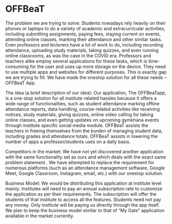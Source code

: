 # OFFBeaT

The problem we are trying to solve: Students nowadays rely heavily on their phones or laptops to do a variety of academic and extracurricular activities, including submitting assignments, paying fees, staying current on events, attending online classes, marking their attendance and other similar tasks. Even professors and lecturers have a lot of work to do, including recording attendance, uploading study materials, taking quizzes, and even running online classrooms, as was the case in
the COVID era. Professors and teachers alike employ several applications for these tasks, which is time-consuming for the user and uses up more storage on the device. They need to use multiple apps and websites for different purposes. This is exactly gap we are trying to fill. We have made the onestop solution for all these needs – OFFBeaT App.

The idea (a brief description of our idea): Our application, The OFFBeaTapp, is a one-stop solution for all institute-related hassles because it offers a wide range of functionalities, such as student attendance marking offline attendance reports, data handling, course-related activities like receiving notices, study materials, giving quizzes, online video calling for taking online classes, and even getting updates on upcoming gymkhana events through institute specific social media module. OFFBeaT assists the teachers in freeing themselves from the burden of managing student data, including grades and attendance totals. OFFBeaT assists in lowering the number of apps a professor/students uses on a daily basis.

Competitors in the market: We have not yet discovered another application with the same functionality set as ours and which deals with the exact same problem statement . We have attempted to replace the requirement for numerous platforms (such as an attendance management software, Google Meet, Google Classroom, Instagram, email, etc.) with our onestop solution.

Business Model: We would be distributing this application at institute level mainly. Institutes will need to pay an annual subscription rate to customize the application as per their requirements. The subscription will offer the students of that institute to access all the features. Students need not pay any money. Only institute will be paying us directly through the app itself. We plan to keep the business model similar to that of “My Gate” application available in the market currently.

